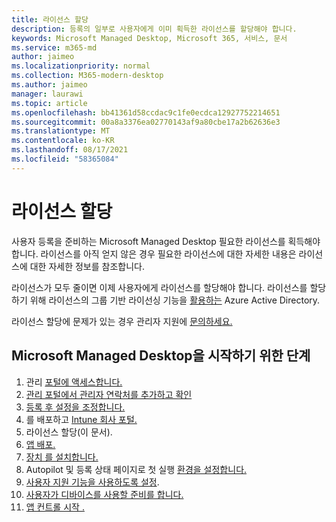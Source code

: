 ```yaml
---
title: 라이선스 할당
description: 등록의 일부로 사용자에게 이미 획득한 라이선스를 할당해야 합니다.
keywords: Microsoft Managed Desktop, Microsoft 365, 서비스, 문서
ms.service: m365-md
author: jaimeo
ms.localizationpriority: normal
ms.collection: M365-modern-desktop
ms.author: jaimeo
manager: laurawi
ms.topic: article
ms.openlocfilehash: bb41361d58ccdac9c1fe0ecdca12927752214651
ms.sourcegitcommit: 00a8a3376ea02770143af9a80cbe17a2b62636e3
ms.translationtype: MT
ms.contentlocale: ko-KR
ms.lasthandoff: 08/17/2021
ms.locfileid: "58365084"
---
```

# <a name="assign-licenses"></a>라이선스 할당

사용자 등록을 준비하는 Microsoft Managed Desktop 필요한 라이선스를 획득해야 합니다. 라이선스를 아직 얻지 않은 경우 필요한 [](../get-ready/prerequisites.md#more-about-licenses) 라이선스에 대한 자세한 내용은 라이선스에 대한 자세한 정보를 참조합니다.


라이선스가 모두 줄이면 이제 사용자에게 라이선스를 할당해야 합니다. 라이선스를 할당하기 위해 라이선스의 그룹 기반 라이선싱 기능을 [활용하는](/azure/active-directory/fundamentals/active-directory-licensing-whatis-azure-portal) Azure Active Directory.

라이선스 할당에 문제가 있는 경우 관리자 지원에 [문의하세요.](../working-with-managed-desktop/admin-support.md)

## <a name="steps-to-get-started-with-microsoft-managed-desktop"></a>Microsoft Managed Desktop을 시작하기 위한 단계

1. 관리 [포털에 액세스합니다.](access-admin-portal.md)
1. [관리 포털에서 관리자 연락처를 추가하고 확인](add-admin-contacts.md)
1. [등록 후 설정을 조정합니다.](conditional-access.md)
1. 를 배포하고 [Intune 회사 포털.](company-portal.md)
1. 라이선스 할당(이 문서).
1. [앱 배포.](deploy-apps.md)
1. [장치 를 설치합니다.](set-up-devices.md)
1. Autopilot 및 등록 상태 페이지로 첫 실행 [환경을 설정합니다.](esp-first-run.md)
1. [사용자 지원 기능을 사용하도록 설정](enable-support.md).
1. [사용자가 디바이스를 사용할 준비를 합니다.](get-started-devices.md)
1. [앱 컨트롤 시작 .](get-started-app-control.md)